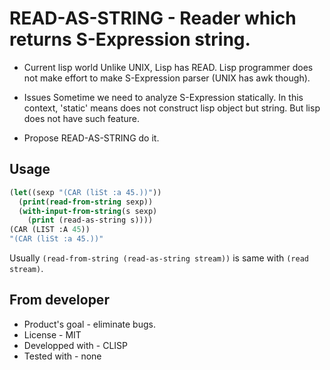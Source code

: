 # READ-AS-STRING - Reader which returns S-Expression string.

* Current lisp world
Unlike UNIX, Lisp has READ.
Lisp programmer does not make effort to make S-Expression parser (UNIX has awk though).

* Issues
Sometime we need to analyze S-Expression statically.
In this context, 'static' means does not construct lisp object but string.
But lisp does not have such feature.

* Propose
READ-AS-STRING do it.

## Usage
```lisp
(let((sexp "(CAR (liSt :a 45.))"))
  (print(read-from-string sexp))
  (with-input-from-string(s sexp)
    (print (read-as-string s))))
(CAR (LIST :A 45))
"(CAR (liSt :a 45.))"
```
Usually `(read-from-string (read-as-string stream))` is same with `(read stream)`.

## From developer

* Product's goal - eliminate bugs.
* License - MIT
* Developped with - CLISP
* Tested with - none


